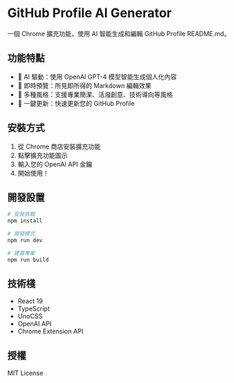 # GitHub Profile AI Generator

一個 Chrome 擴充功能，使用 AI 智能生成和編輯 GitHub Profile README.md。

## 功能特點

- 🤖 AI 驅動：使用 OpenAI GPT-4 模型智能生成個人化內容
- 👀 即時預覽：所見即所得的 Markdown 編輯效果
- 🎨 多種風格：支援專業簡潔、活潑創意、技術導向等風格
- 🔄 一鍵更新：快速更新您的 GitHub Profile

## 安裝方式

1. 從 Chrome 商店安裝擴充功能
2. 點擊擴充功能圖示
3. 輸入您的 OpenAI API 金鑰
4. 開始使用！

## 開發設置

```bash
# 安裝依賴
npm install

# 開發模式
npm run dev

# 建置專案
npm run build
```

## 技術棧

- React 19
- TypeScript
- UnoCSS
- OpenAI API
- Chrome Extension API

## 授權

MIT License
